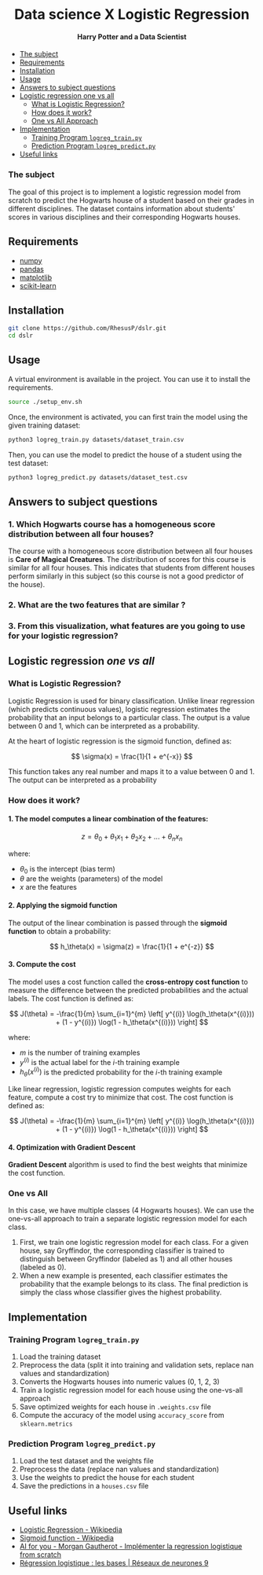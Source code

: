<div align="center">

# Data science X Logistic Regression

#### Harry Potter and a Data Scientist

</div>

- [The subject](#the-subject)
- [Requirements](#requirements)
- [Installation](#installation)
- [Usage](#usage)
- [Answers to subject questions](#answers-to-subject-questions)
- [Logistic regression one vs all](#logistic-regression-one-vs-all)
    - [What is Logistic Regression?](#what-is-logistic-regression)
    - [How does it work?](#how-does-it-work)
    - [One vs All Approach](#one-vs-all-approach)
- [Implementation](#implementation)
    - [Training Program `logreg_train.py`](#training-program-logreg_trainpy)
    - [Prediction Program `logreg_predict.py`](#prediction-program-logreg_predictpy)
- [Useful links](#useful-links)

### The subject

The goal of this project is to implement a logistic regression model from scratch to predict the Hogwarts house of a
student based on their grades in different disciplines. The dataset contains information about students' scores in
various disciplines and their corresponding Hogwarts houses.

## Requirements

* [numpy](https://numpy.org/install/)
* [pandas](https://pandas.pydata.org/docs/getting_started/install.html)
* [matplotlib](https://matplotlib.org/stable/install/index.html)
* [scikit-learn](https://scikit-learn.org/stable/install.html)

## Installation

```bash
git clone https://github.com/RhesusP/dslr.git
cd dslr
```

## Usage

A virtual environment is available in the project. You can use it to install the requirements.

```bash
source ./setup_env.sh
```

Once, the environment is activated, you can first train the model using the given training dataset:

```bash
python3 logreg_train.py datasets/dataset_train.csv
```

Then, you can use the model to predict the house of a student using the test dataset:

```bash
python3 logreg_predict.py datasets/dataset_test.csv
```

## Answers to subject questions

### 1. **Which Hogwarts course has a homogeneous score distribution between all four houses?**

The course with a homogeneous score distribution between all four houses is **Care of Magical Creatures**. The
distribution of scores for this course is similar for all four houses. This indicates that students from different
houses perform similarly in this subject (so this course is not a good predictor of the house).

### 2. **What are the two features that are similar ?**

### 3. **From this visualization, what features are you going to use for your logistic regression?**

## Logistic regression _one vs all_

### What is Logistic Regression?

Logistic Regression is used for binary classification. Unlike linear regression (which predicts continuous values),
logistic regression estimates the probability that an input belongs to a particular class. The output is a value between
0 and 1, which can be interpreted as a probability.

At the heart of logistic regression is the sigmoid function, defined as:

$$
\sigma(x) = \frac{1}{1 + e^{-x}}
$$

This function takes any real number and maps it to a value between 0 and 1. The output can be interpreted as a
probability

### How does it work?

#### 1. The model computes a linear combination of the features:

$$
z = \theta_0 + \theta_1 x_1 + \theta_2 x_2 + ... + \theta_n x_n
$$

where:

- $\theta_0$ is the intercept (bias term)
- $\theta$ are the weights (parameters) of the model
- $x$ are the features

#### 2. Applying the sigmoid function

The output of the linear combination is passed through the **sigmoid function** to obtain a probability:

$$
h_\theta(x) = \sigma(z) = \frac{1}{1 + e^{-z}}
$$

#### 3. Compute the cost

The model uses a cost function called the **cross-entropy cost function** to measure the difference between the
predicted probabilities and the actual labels. The cost function is defined as:

$$
J(\theta) = -\frac{1}{m} \sum_{i=1}^{m} \left[ y^{(i)} \log(h_\theta(x^{(i)})) + (1 - y^{(i)}) \log(1 - h_\theta(x^{(i)})) \right]
$$

where:

- $m$ is the number of training examples
- $y^{(i)}$ is the actual label for the $i$-th training example
- $h_\theta(x^{(i)})$ is the predicted probability for the $i$-th training example

Like linear regression, logistic regression computes weights for each feature, compute a cost try to minimize that cost.
The cost function is defined as:

$$
J(\theta) = -\frac{1}{m} \sum_{i=1}^{m} \left[ y^{(i)} \log(h_\theta(x^{(i)})) + (1 - y^{(i)}) \log(1 - h_\theta(x^{(i)})) \right]
$$

#### 4. Optimization with Gradient Descent

**Gradient Descent** algorithm is used to find the best weights that minimize the cost function.

### One vs All

In this case, we have multiple classes (4 Hogwarts houses). We can use the one-vs-all approach to train a separate
logistic regression model for each class.

1. First, we train one logistic regression model for each class. For a given house, say Gryffindor, the corresponding
   classifier is trained to distinguish between Gryffindor (labeled as 1) and all other houses (labeled as 0).
2. When a new example is presented, each classifier estimates the probability that the example belongs to its class. The
   final prediction is simply the class whose classifier gives the highest probability.

## Implementation

### Training Program `logreg_train.py`

1. Load the training dataset
2. Preprocess the data (split it into training and validation sets, replace nan values and standardization)
3. Converts the Hogwarts houses into numeric values (0, 1, 2, 3)
4. Train a logistic regression model for each house using the one-vs-all approach
5. Save optimized weights for each house in `.weights.csv` file
6. Compute the accuracy of the model using `accuracy_score` from `sklearn.metrics`

### Prediction Program `logreg_predict.py`

1. Load the test dataset and the weights file
2. Preprocess the data (replace nan values and standardization)
3. Use the weights to predict the house for each student
4. Save the predictions in a `houses.csv` file

## Useful links

- [Logistic Regression - Wikipedia](https://en.wikipedia.org/wiki/Logistic_regression)
- [Sigmoid function - Wikipedia](https://en.wikipedia.org/wiki/Sigmoid_function)
- [AI for you - Morgan Gautherot - Implémenter la regression logistique from scratch](https://www.youtube.com/watch?v=r1iybVbTBZQ)
- [Régression logistique : les bases | Réseaux de neurones 9](https://www.youtube.com/watch?v=pOsqQ0MAHrY)

